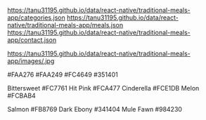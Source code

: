 https://tanu31195.github.io/data/react-native/traditional-meals-app/categories.json
https://tanu31195.github.io/data/react-native/traditional-meals-app/meals.json
https://tanu31195.github.io/data/react-native/traditional-meals-app/contact.json

https://tanu31195.github.io/data/react-native/traditional-meals-app/images/.jpg


#FAA276
#FAA249
#FC4649
#351401

Bittersweet
#FC7761
Hit Pink
#FCA477
Cinderella
#FCE1DB
Melon
#FCBAB4

Salmon
#FB8769
Dark Ebony
#341404
Mule Fawn
#984230